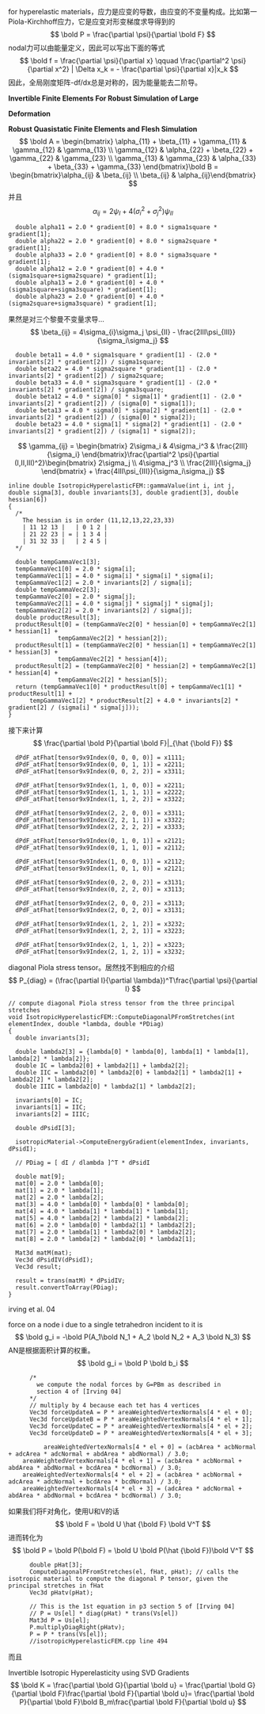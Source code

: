 for hyperelastic materials，应力是应变的导数，由应变的不变量构成。比如第一Piola-Kirchhoff应力，它是应变对形变梯度求导得到的
$$
\bold P = \frac{\partial \psi}{\partial \bold F}
$$
nodal力可以由能量定义，因此可以写出下面的等式
$$
\bold f = \frac{\partial \psi}{\partial x} \qquad \frac{\partial^2 \psi}{\partial x^2} | \Delta x_k = - \frac{\partial \psi}{\partial x}|x_k
$$
因此，全局刚度矩阵-df/dx总是对称的，因为能量能去二阶导。

**Invertible Finite Elements For Robust Simulation of Large**

**Deformation**

**Robust Quasistatic Finite Elements and Flesh Simulation**
$$
\bold A = \begin{bmatrix} \alpha_{11} + \beta_{11} + \gamma_{11} & \gamma_{12} & \gamma_{13} \\ \gamma_{12} & \alpha_{22} + \beta_{22} + \gamma_{22} & \gamma_{23} \\ \gamma_{13} & \gamma_{23} & \alpha_{33} + \beta_{33} + \gamma_{33} \end{bmatrix}\bold B = \begin{bmatrix}\alpha_{ij} & \beta_{ij} \\ \beta_{ij} & \alpha_{ij}\end{bmatrix}
$$
并且
$$
\alpha_{ij} = 2\psi_I + 4(\sigma^2_i + \sigma_j^2)\psi_{II}
$$

```
  double alpha11 = 2.0 * gradient[0] + 8.0 * sigma1square * gradient[1];
  double alpha22 = 2.0 * gradient[0] + 8.0 * sigma2square * gradient[1];
  double alpha33 = 2.0 * gradient[0] + 8.0 * sigma3square * gradient[1];
  double alpha12 = 2.0 * gradient[0] + 4.0 * (sigma1square+sigma2square) * gradient[1];
  double alpha13 = 2.0 * gradient[0] + 4.0 * (sigma1square+sigma3square) * gradient[1];
  double alpha23 = 2.0 * gradient[0] + 4.0 * (sigma2square+sigma3square) * gradient[1];
```

果然是对三个黎曼不变量求导...
$$
\beta_{ij} = 4\sigma_{i}\sigma_j \psi_{II} - \frac{2III\psi_{III}}{\sigma_i\sigma_j}
$$

```
  double beta11 = 4.0 * sigma1square * gradient[1] - (2.0 * invariants[2] * gradient[2]) / sigma1square;
  double beta22 = 4.0 * sigma2square * gradient[1] - (2.0 * invariants[2] * gradient[2]) / sigma2square;
  double beta33 = 4.0 * sigma3square * gradient[1] - (2.0 * invariants[2] * gradient[2]) / sigma3square;
  double beta12 = 4.0 * sigma[0] * sigma[1] * gradient[1] - (2.0 * invariants[2] * gradient[2]) / (sigma[0] * sigma[1]);
  double beta13 = 4.0 * sigma[0] * sigma[2] * gradient[1] - (2.0 * invariants[2] * gradient[2]) / (sigma[0] * sigma[2]);
  double beta23 = 4.0 * sigma[1] * sigma[2] * gradient[1] - (2.0 * invariants[2] * gradient[2]) / (sigma[1] * sigma[2]);
```

$$
\gamma_{ij} = \begin{bmatrix} 2\sigma_i & 4\sigma_i^3 & \frac{2III}{\sigma_i} \end{bmatrix}\frac{\partial^2 \psi}{\partial (I,II,III)^2}\begin{bmatrix} 2\sigma_j \\ 4\sigma_j^3 \\ \frac{2III}{\sigma_j} \end{bmatrix} + \frac{4III\psi_{III}}{\sigma_i\sigma_j}
$$

```
inline double IsotropicHyperelasticFEM::gammaValue(int i, int j, double sigma[3], double invariants[3], double gradient[3], double hessian[6])
{
  /*
    The hessian is in order (11,12,13,22,23,33)
    | 11 12 13 |   | 0 1 2 |
    | 21 22 23 | = | 1 3 4 |
    | 31 32 33 |   | 2 4 5 |
  */

  double tempGammaVec1[3];
  tempGammaVec1[0] = 2.0 * sigma[i];
  tempGammaVec1[1] = 4.0 * sigma[i] * sigma[i] * sigma[i];
  tempGammaVec1[2] = 2.0 * invariants[2] / sigma[i];
  double tempGammaVec2[3];
  tempGammaVec2[0] = 2.0 * sigma[j];
  tempGammaVec2[1] = 4.0 * sigma[j] * sigma[j] * sigma[j];
  tempGammaVec2[2] = 2.0 * invariants[2] / sigma[j];
  double productResult[3];
  productResult[0] = (tempGammaVec2[0] * hessian[0] + tempGammaVec2[1] * hessian[1] + 
		      tempGammaVec2[2] * hessian[2]);
  productResult[1] = (tempGammaVec2[0] * hessian[1] + tempGammaVec2[1] * hessian[3] + 
		      tempGammaVec2[2] * hessian[4]);
  productResult[2] = (tempGammaVec2[0] * hessian[2] + tempGammaVec2[1] * hessian[4] + 
		      tempGammaVec2[2] * hessian[5]);
  return (tempGammaVec1[0] * productResult[0] + tempGammaVec1[1] * productResult[1] +
	  tempGammaVec1[2] * productResult[2] + 4.0 * invariants[2] * gradient[2] / (sigma[i] * sigma[j]));
}
```

接下来计算
$$
\frac{\partial \bold P}{\partial \bold F}|_{\hat {\bold F}}
$$

```
  dPdF_atFhat[tensor9x9Index(0, 0, 0, 0)] = x1111;
  dPdF_atFhat[tensor9x9Index(0, 0, 1, 1)] = x2211;
  dPdF_atFhat[tensor9x9Index(0, 0, 2, 2)] = x3311;

  dPdF_atFhat[tensor9x9Index(1, 1, 0, 0)] = x2211;
  dPdF_atFhat[tensor9x9Index(1, 1, 1, 1)] = x2222;
  dPdF_atFhat[tensor9x9Index(1, 1, 2, 2)] = x3322;

  dPdF_atFhat[tensor9x9Index(2, 2, 0, 0)] = x3311;
  dPdF_atFhat[tensor9x9Index(2, 2, 1, 1)] = x3322;
  dPdF_atFhat[tensor9x9Index(2, 2, 2, 2)] = x3333;

  dPdF_atFhat[tensor9x9Index(0, 1, 0, 1)] = x2121;
  dPdF_atFhat[tensor9x9Index(0, 1, 1, 0)] = x2112;

  dPdF_atFhat[tensor9x9Index(1, 0, 0, 1)] = x2112;
  dPdF_atFhat[tensor9x9Index(1, 0, 1, 0)] = x2121;

  dPdF_atFhat[tensor9x9Index(0, 2, 0, 2)] = x3131;
  dPdF_atFhat[tensor9x9Index(0, 2, 2, 0)] = x3113;

  dPdF_atFhat[tensor9x9Index(2, 0, 0, 2)] = x3113;
  dPdF_atFhat[tensor9x9Index(2, 0, 2, 0)] = x3131;

  dPdF_atFhat[tensor9x9Index(1, 2, 1, 2)] = x3232;
  dPdF_atFhat[tensor9x9Index(1, 2, 2, 1)] = x3223;

  dPdF_atFhat[tensor9x9Index(2, 1, 1, 2)] = x3223;
  dPdF_atFhat[tensor9x9Index(2, 1, 2, 1)] = x3232;

```

diagonal Piola stress tensor。居然找不到相应的介绍
$$
P_{diag} = (\frac{\partial I}{\partial \lambda})^T\frac{\partial \psi}{\partial I}
$$

```
// compute diagonal Piola stress tensor from the three principal stretches
void IsotropicHyperelasticFEM::ComputeDiagonalPFromStretches(int elementIndex, double *lambda, double *PDiag)
{
  double invariants[3];

  double lambda2[3] = {lambda[0] * lambda[0], lambda[1] * lambda[1], lambda[2] * lambda[2]};
  double IC = lambda2[0] + lambda2[1] + lambda2[2];
  double IIC = lambda2[0] * lambda2[0] + lambda2[1] * lambda2[1] + lambda2[2] * lambda2[2];
  double IIIC = lambda2[0] * lambda2[1] * lambda2[2];

  invariants[0] = IC;
  invariants[1] = IIC;
  invariants[2] = IIIC;

  double dPsidI[3];

  isotropicMaterial->ComputeEnergyGradient(elementIndex, invariants, dPsidI);

  // PDiag = [ dI / dlambda ]^T * dPsidI

  double mat[9];
  mat[0] = 2.0 * lambda[0];
  mat[1] = 2.0 * lambda[1];
  mat[2] = 2.0 * lambda[2];
  mat[3] = 4.0 * lambda[0] * lambda[0] * lambda[0];
  mat[4] = 4.0 * lambda[1] * lambda[1] * lambda[1];
  mat[5] = 4.0 * lambda[2] * lambda[2] * lambda[2];
  mat[6] = 2.0 * lambda[0] * lambda2[1] * lambda2[2];
  mat[7] = 2.0 * lambda[1] * lambda2[0] * lambda2[2];
  mat[8] = 2.0 * lambda[2] * lambda2[0] * lambda2[1];

  Mat3d matM(mat);
  Vec3d dPsidIV(dPsidI);
  Vec3d result;

  result = trans(matM) * dPsidIV;
  result.convertToArray(PDiag);
}
```

irving et al. 04

force on a node i due to a single tetrahedron incident to it is
$$
\bold g_i = -\bold P(A_1\bold N_1 + A_2 \bold N_2 + A_3 \bold N_3)
$$
AN是根据面积计算的权重。
$$
\bold g_i = \bold P \bold b_i
$$

```
      /*
        we compute the nodal forces by G=PBm as described in 
        section 4 of [Irving 04]
      */
      // multiply by 4 because each tet has 4 vertices
      Vec3d forceUpdateA = P * areaWeightedVertexNormals[4 * el + 0];
      Vec3d forceUpdateB = P * areaWeightedVertexNormals[4 * el + 1];
      Vec3d forceUpdateC = P * areaWeightedVertexNormals[4 * el + 2];
      Vec3d forceUpdateD = P * areaWeightedVertexNormals[4 * el + 3];
      
          areaWeightedVertexNormals[4 * el + 0] = (acbArea * acbNormal + adcArea * adcNormal + abdArea * abdNormal) / 3.0;
    areaWeightedVertexNormals[4 * el + 1] = (acbArea * acbNormal + abdArea * abdNormal + bcdArea * bcdNormal) / 3.0;
    areaWeightedVertexNormals[4 * el + 2] = (acbArea * acbNormal + adcArea * adcNormal + bcdArea * bcdNormal) / 3.0;
    areaWeightedVertexNormals[4 * el + 3] = (adcArea * adcNormal + abdArea * abdNormal + bcdArea * bcdNormal) / 3.0;

```

如果我们将F对角化，使用U和V的话
$$
\bold F = \bold U \hat {\bold F} \bold V^T
$$
进而转化为
$$
\bold P = \bold P(\bold F) = \bold U \bold P(\hat {\bold F})\bold V^T
$$

```
      double pHat[3];
      ComputeDiagonalPFromStretches(el, fHat, pHat); // calls the isotropic material to compute the diagonal P tensor, given the principal stretches in fHat
      Vec3d pHatv(pHat);

      // This is the 1st equation in p3 section 5 of [Irving 04]
      // P = Us[el] * diag(pHat) * trans(Vs[el])
      Mat3d P = Us[el];
      P.multiplyDiagRight(pHatv);
      P = P * trans(Vs[el]);
      //isotropicHyperelasticFEM.cpp line 494
```

而且

Invertible Isotropic Hyperelasticity using SVD Gradients
$$
\bold K = \frac{\partial \bold G}{\partial \bold u} =  \frac{\partial \bold G}{\partial \bold F}\frac{\partial \bold F}{\partial \bold u}=  \frac{\partial \bold P}{\partial \bold F}\bold B_m\frac{\partial \bold F}{\partial \bold u}
$$
